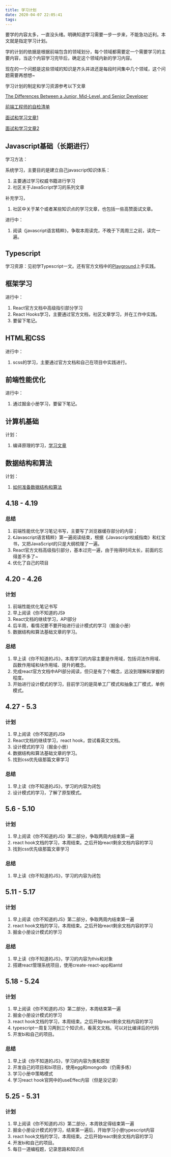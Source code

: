 ```yaml
---
title: 学习计划
date: 2020-04-07 22:05:41
tags:
---
```


要学的内容太多，一直没头绪。明确知道学习需要一步一步来，不能急功近利。本文就是指定学习计划。

<!-- more -->

学的计划的依据是根据前端包含的领域划分，每个领域都需要定一个需要学习的主要内容，当这个内容学习完毕后，确定这个领域内新的学习内容。

现在的一个问题是这些领域的知识是齐头并进还是每段时间集中几个领域，这个问题需要再想想~

学习计划的制定和学习资源参考以下文章

[The Differences Between a Junior, Mid-Level, and Senior Developer](https://medium.com/better-programming/the-differences-between-a-junior-mid-level-and-senior-developer-bb2cb2eb000d)

[前端工程师的自检清单](https://juejin.im/post/5cc1da82f265da036023b628#heading-48)

[面试和学习文章1](https://juejin.im/post/5e85ec79e51d4547153d0738)

[面试和学习文章2](https://juejin.im/post/5e7c08bde51d455c4c66ddad)

## Javascript基础（长期进行）

学习方法：

  系统学习，主要目的是建立自己javascript知识体系：
  1. 主要通过学习权威书籍进行学习
  2. 社区关于JavaScript学习的系列文章

  补充学习，  
  1. 社区中关于某个或者某些知识点的学习文章，也包括一些高赞面试文章。

进行中：

  1. 阅读《javascript语言精粹》，争取本周读完，不晚于下周周三之前，读完一遍。

## Typescript

学习资源：见初学Typescript一文。还有官方文档中的[Playground](https://www.typescriptlang.org/play/index.html)上手实践。

## 框架学习

进行中：

  1. React官方文档中高级指引部分学习
  2. React Hooks学习，主要通过官方文档，社区文章学习，并在工作中实践。
  3. 要留下笔记。


## HTML和CSS

进行中：

  1. scss的学习，主要通过官方文档和自己在项目中实践进行。

## 前端性能优化

进行中：

  1. 通过掘金小册学习，要留下笔记。

## 计算机基础

计划：

  1. 编译原理的学习，[学习文章](http://fullstack.blog/2017/06/24/%E5%A4%A7%E5%89%8D%E7%AB%AF%E5%BC%80%E5%8F%91%E8%80%85%E9%9C%80%E8%A6%81%E4%BA%86%E8%A7%A3%E7%9A%84%E5%9F%BA%E7%A1%80%E7%BC%96%E8%AF%91%E5%8E%9F%E7%90%86%E5%92%8C%E8%AF%AD%E8%A8%80%E7%9F%A5%E8%AF%86/)

## 数据结构和算法

计划：

  1. [如何准备数据结构和算法](https://juejin.im/post/5d5b307b5188253da24d3cd1)

## 4.18 - 4.19

  ### 总结

  1. 前端性能优化学习笔记书写，主要写了浏览器缓存部分的内容；
  2. 《Javascript语言精粹》第一遍阅读结束，根据《Javascript权威指南》和红宝书，又把JavaScript的只是大纲梳理了一遍。
  3. React官方文档高级指引部分，基本过完一遍，由于拖得时间太长，前面的忘得差不多了~
  4. 优化了自己的项目

## 4.20 - 4.26

  ### 计划

  1. 前端性能优化笔记书写
  2. 早上阅读《你不知道的JS》
  3. React文档的继续学习，API部分
  4. 后半周，看情况要不要开始进行设计模式的学习（掘金小册）
  5. 数据结构和算法基础文章的学习。

  ### 总结

  1. 早上读《你不知道的JS》，本周学习的内容主要是作用域，包括词法作用域、函数作用域和块作用域、提升的概念。
  2. 完成react官方文档中API部分阅读，但只是有了个概念，远没到理解和掌握的程度。
  3. 开始进行设计模式的学习，目前学习的是简单工厂模式和抽象工厂模式，单例模式。

## 4.27 - 5.3

  ### 计划
  1. 早上阅读《你不知道的JS》
  2. React文档的继续学习，react hook，尝试看英文文档。
  3. 设计模式的学习（掘金小册）
  4. 数据结构和算法基础文章的学习。
  5. 找到css优先级那篇文章学习

  ### 总结

  1. 早上读《你不知道的JS》，学习的内容为闭包
  2. 设计模式的学习，了解了原型模式。

## 5.6 - 5.10

  ### 计划
  1. 早上阅读《你不知道的JS》第二部分，争取两周内结束第一遍
  2. react hook文档的学习，本周结束。之后开始react剩余文档内容的学习
  3. 找到css优先级那篇文章学习
  
  ### 总结

  1. 早上读《你不知道的JS》，学习的内容为闭包

## 5.11 - 5.17

  ### 计划
  1. 早上阅读《你不知道的JS》第二部分，争取两周内结束第一遍
  2. react hook文档的学习，本周结束。之后开始react剩余文档内容的学习
  3. 掘金小册设计模式的学习

  ### 总结

  1. 早上读《你不知道的JS》，学习的内容为this和对象
  2. 搭建react管理系统项目，使用create-react-app和antd

## 5.18 - 5.24

  ### 计划
  1. 早上阅读《你不知道的JS》第二部分，本周结束第一遍
  2. 掘金小册设计模式的学习
  3. react hook文档的学习，本周结束。之后开始react剩余文档内容的学习
  4. typescript一周复习两到三个知识点，看英文文档。可以对比编译后的代码
  5. 开发bi和自己的项目。

  ### 总结

  1. 早上读《你不知道的JS》，学习的内容为类和原型
  2. 开发自己的项目和bi项目，使用egg和mongodb（仍需多练）
  3. 学习小册中策略模式
  4. 学习react hook官网中的useEffec内容（但是没记录）
  
## 5.25 - 5.31

  ### 计划
  1. 早上阅读《你不知道的JS》第二部分，本周铁定得结束第一遍
  2. 掘金小册设计模式的学习，结束第一遍后，开始学习小册typescript内容
  3. react hook文档的学习，本周结束。之后开始react剩余文档内容的学习
  4. 开发bi和自己的项目。
  5. 每日一道编程题，记录思路和知识点
